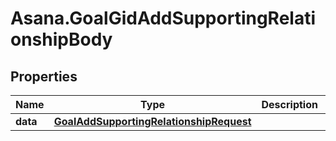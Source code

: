 # Asana.GoalGidAddSupportingRelationshipBody

## Properties
Name | Type | Description | Notes
------------ | ------------- | ------------- | -------------
**data** | [**GoalAddSupportingRelationshipRequest**](GoalAddSupportingRelationshipRequest.md) |  | [optional] 
